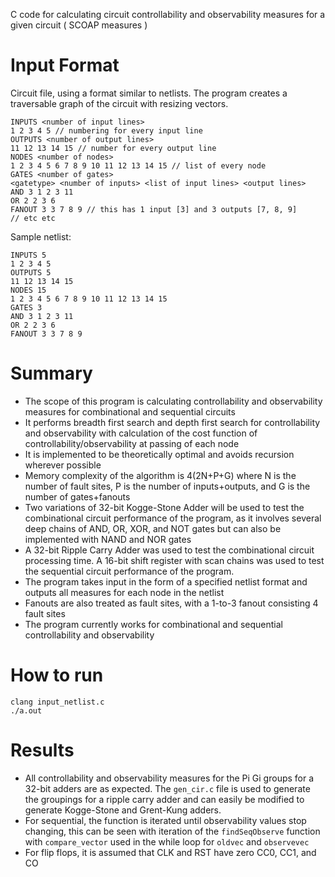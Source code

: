C code for calculating circuit controllability and observability measures for a given circuit
( SCOAP measures )

# Input Format

Circuit file, using a format similar to netlists. The program creates a traversable graph of the circuit with resizing vectors.
```
INPUTS <number of input lines>
1 2 3 4 5 // numbering for every input line
OUTPUTS <number of output lines>
11 12 13 14 15 // number for every output line
NODES <number of nodes>
1 2 3 4 5 6 7 8 9 10 11 12 13 14 15 // list of every node
GATES <number of gates>
<gatetype> <number of inputs> <list of input lines> <output lines>
AND 3 1 2 3 11
OR 2 2 3 6
FANOUT 3 3 7 8 9 // this has 1 input [3] and 3 outputs [7, 8, 9]
// etc etc
```


Sample netlist:


```
INPUTS 5
1 2 3 4 5
OUTPUTS 5
11 12 13 14 15
NODES 15
1 2 3 4 5 6 7 8 9 10 11 12 13 14 15
GATES 3
AND 3 1 2 3 11
OR 2 2 3 6
FANOUT 3 3 7 8 9
```

# Summary

- The scope of this program is calculating controllability and observability measures for combinational and sequential circuits
- It performs breadth first search and depth first search for controllability and observability with calculation of the cost function of controllability/observability at passing of each node
- It is implemented to be theoretically optimal and avoids recursion wherever possible
- Memory complexity of the algorithm is 4(2N+P+G) where N is the number of fault sites, P is the number of inputs+outputs, and G is the number of gates+fanouts
- Two variations of 32-bit Kogge-Stone Adder will be used to test the combinational circuit performance of the program, as it involves several deep chains of AND, OR, XOR, and NOT gates but can also be implemented with NAND and NOR gates
- A 32-bit Ripple Carry Adder was used to test the combinational circuit processing time. A 16-bit shift register with scan chains was used to test the sequential circuit performance of the program.
- The program takes input in the form of a specified netlist format and outputs all measures for each node in the netlist
- Fanouts are also treated as fault sites, with a 1-to-3 fanout consisting 4 fault sites 
- The program currently works for combinational and sequential controllability and observability

# How to run

```
clang input_netlist.c
./a.out
```

# Results

- All controllability and observability measures for the Pi Gi groups for a 32-bit adders are as expected. The `gen_cir.c` file is used to generate the groupings for a ripple carry adder and can easily be modified to generate Kogge-Stone and Grent-Kung adders. 
- For sequential, the function is iterated until observability values stop changing, this can be seen with iteration of the `findSeqObserve` function with `compare_vector` used in the while loop for `oldvec` and `observevec`
- For flip flops, it is assumed that CLK and RST have zero CC0, CC1, and CO

